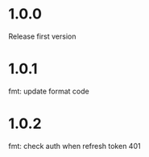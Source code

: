 # 1.0.0
Release first version

# 1.0.1
fmt: update format code

# 1.0.2
fmt: check auth when refresh token 401